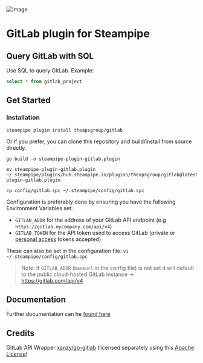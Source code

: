 ![image](https://github.com/theapsgroup/steampipe-plugin-gitlab/raw/main/docs/gitlab-plugin-social-graphic.png)

# GitLab plugin for Steampipe

## Query GitLab with SQL

Use SQL to query GitLab. Example:

```sql
select * from gitlab_project
```

## Get Started

### Installation

```shell
steampipe plugin install theapsgroup/gitlab
```

Or if you prefer, you can clone this repository and build/install from source directly.

```shell
go build -o steampipe-plugin-gitlab.plugin

mv steampipe-plugin-gitlab.plugin ~/.steampipe/plugins/hub.steampipe.io/plugins/theapsgroup/gitlab@latest/steampipe-plugin-gitlab.plugin

cp config/gitlab.spc ~/.steampipe/config/gitlab.spc
```

Configuration is preferably done by ensuring you have the following Environment Variables set:

- `GITLAB_ADDR` for the address of your GitLab API endpoint (e.g `https://gitlab.mycompany.com/api/v4`)
- `GITLAB_TOKEN` for the API token used to access GitLab (private or [personal access](https://docs.gitlab.com/ee/user/profile/personal_access_tokens.html) tokens accepted)

These can also be set in the configuration file:
`vi ~/.steampipe/config/gitlab.spc` 

> Note: If `GITLAB_ADDR` (`baseurl` in the config file) is not set it will default to the public cloud-hosted GitLab instance -> https://gitlab.com/api/v4

## Documentation

Further documentation can he [found here](https://github.com/theapsgroup/steampipe-plugin-gitlab/blob/main/docs/index.md)

## Credits

GitLab API Wrapper [xanzy/go-gitlab](https://github.com/xanzy/go-gitlab) (licensed separately using this [Apache License](https://github.com/xanzy/go-gitlab/blob/master/LICENSE))
